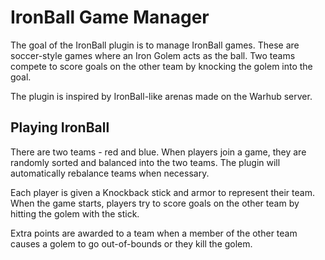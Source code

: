 IronBall Game Manager
=====================
The goal of the IronBall plugin is to manage IronBall games. These are soccer-style games where an Iron Golem acts as the ball. Two teams compete to score goals on the other team by knocking the golem into the goal.

The plugin is inspired by IronBall-like arenas made on the Warhub server.

Playing IronBall
----------------
There are two teams - red and blue. When players join a game, they are randomly sorted and balanced into the two teams. The plugin will automatically rebalance teams when necessary.

Each player is given a Knockback stick and armor to represent their team. When the game starts, players try to score goals on the other team by hitting the golem with the stick.

Extra points are awarded to a team when a member of the other team causes a golem to go out-of-bounds or they kill the golem.